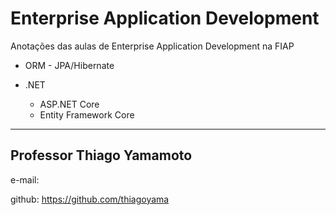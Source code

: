 # Enterprise Application Development

Anotações das aulas de Enterprise Application Development na FIAP

* ORM - JPA/Hibernate

* .NET
    * ASP.NET Core
    * Entity Framework Core

---

## Professor Thiago Yamamoto

e-mail:

github: https://github.com/thiagoyama